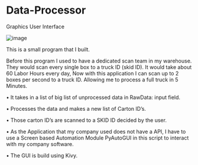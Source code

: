 # Data-Processor
Graphics User Interface

![image](https://user-images.githubusercontent.com/33480113/209458941-82687463-c539-4555-b37c-c83a35ab5610.png)


This is a small program that I built.

Before this program I used to have a dedicated scan team in my warehouse. They would scan every single box to a truck ID (skid ID). It would take about 60 Labor Hours every day, Now with this application I can scan up to 2 boxes per second to a truck ID. Allowing me to process a full truck in 5 Minutes.

• It takes in a list of big list of unprocessed data in RawData: input field.

• Processes the data and makes a new list of Carton ID’s.

• Those carton ID’s are scanned to a SKID ID decided by the user.

• As the Application that my company used does not have a API, I have to use a Screen based Automation Module PyAutoGUI in this script to interact with my company software.

• The GUI is build using Kivy.
